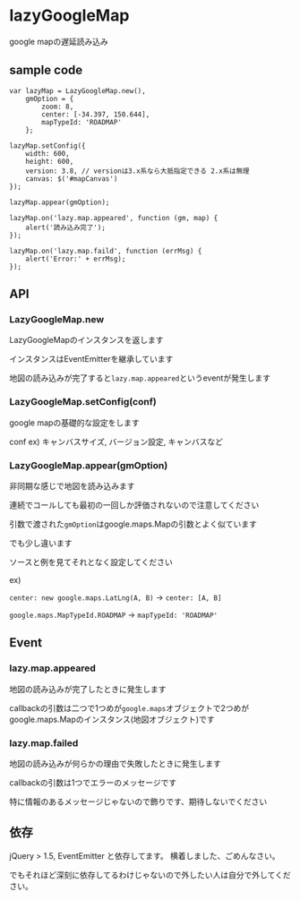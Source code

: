 lazyGoogleMap
=============

google mapの遅延読み込み



sample code
--
    var lazyMap = LazyGoogleMap.new(),
        gmOption = {
            zoom: 8,
            center: [-34.397, 150.644],
            mapTypeId: 'ROADMAP'
        };

    lazyMap.setConfig({
        width: 600,
        height: 600,
        version: 3.8, // versionは3.x系なら大抵指定できる 2.x系は無理
        canvas: $('#mapCanvas')
    });

    lazyMap.appear(gmOption);

    lazyMap.on('lazy.map.appeared', function (gm, map) {
        alert('読み込み完了');
    });

    lazyMap.on('lazy.map.faild', function (errMsg) {
        alert('Error:' + errMsg);
    });

## API

### LazyGoogleMap.new
LazyGoogleMapのインスタンスを返します

インスタンスはEventEmitterを継承しています

地図の読み込みが完了すると`lazy.map.appeared`というeventが発生します


### LazyGoogleMap.setConfig(conf)
google mapの基礎的な設定をします

conf ex) キャンバスサイズ, バージョン設定, キャンバスなど


### LazyGoogleMap.appear(gmOption)

非同期な感じで地図を読み込みます

連続でコールしても最初の一回しか評価されないので注意してください

引数で渡された`gmOption`はgoogle.maps.Mapの引数とよく似ています

でも少し違います

ソースと例を見てそれとなく設定してください

ex)

`center: new google.maps.LatLng(A, B)` → `center: [A, B]`

`google.maps.MapTypeId.ROADMAP` → `mapTypeId: 'ROADMAP'`


## Event

### lazy.map.appeared

地図の読み込みが完了したときに発生します

callbackの引数は二つで1つめが`google.maps`オブジェクトで2つめがgoogle.maps.Mapのインスタンス(地図オブジェクト)です


### lazy.map.failed

地図の読み込みが何らかの理由で失敗したときに発生します

callbackの引数は1つでエラーのメッセージです

特に情報のあるメッセージじゃないので飾りです、期待しないでください


## 依存

jQuery > 1.5, EventEmitter と依存してます。 横着しました、ごめんなさい。

でもそれほど深刻に依存してるわけじゃないので外したい人は自分で外してください。
